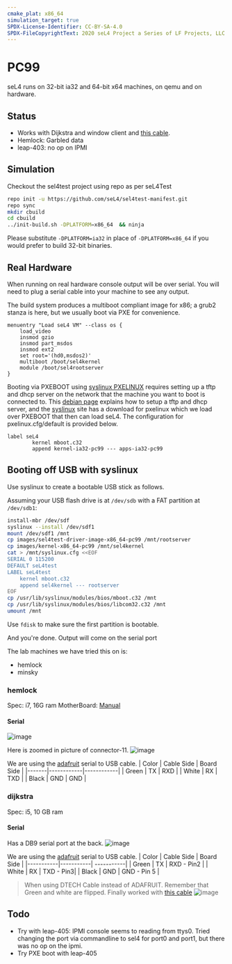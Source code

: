 ```yaml
---
cmake_plat: x86_64
simulation_target: true
SPDX-License-Identifier: CC-BY-SA-4.0
SPDX-FileCopyrightText: 2020 seL4 Project a Series of LF Projects, LLC.
---
```

# PC99
seL4 runs on 32-bit ia32 and 64-bit x64 machines, on qemu and on
hardware.

## Status
* Works with Dijkstra and window client and [this cable]([url](https://www.amazon.ca/gp/product/B075YHFMC7/)).
* Hemlock: Garbled data
* leap-403: no op on IPMI

## Simulation

Checkout the sel4test project using repo as per seL4Test
```bash
repo init -u https://github.com/seL4/sel4test-manifest.git
repo sync
mkdir cbuild
cd cbuild
../init-build.sh -DPLATFORM=x86_64  && ninja
```
Please substitute `-DPLATFORM=ia32` in place of `-DPLATFORM=x86_64` if you would
prefer to build 32-bit binaries.

## Real Hardware
 When running on real hardware console output will be
over serial. You will need to plug a serial cable into your machine to
see any output.

The build system produces a multiboot compliant image for x86; a grub2
stanza is here, but we usually boot via PXE for convenience.
```
menuentry "Load seL4 VM" --class os {
    load_video
    insmod gzio
    insmod part_msdos
    insmod ext2
    set root='(hd0,msdos2)'
    multiboot /boot/sel4kernel
    module /boot/sel4rootserver
}
```

Booting via PXEBOOT using
[syslinux PXELINUX](http://www.syslinux.org/wiki/index.php?title=PXELINUX) requires setting up a tftp and dhcp server on the network
that the machine you want to boot is connected to. This
[debian page](https://debian-administration.org/article/478/Setting_up_a_server_for_PXE_network_booting) explains how to setup a tftp and dhcp server, and the
[syslinux](http://www.syslinux.org/wiki/index.php?title=Download)
site has a download for pxelinux which we load over PXEBOOT
that then can load seL4. The configuration for pxelinux.cfg/default is
provided below.
```
label seL4
        kernel mboot.c32
        append kernel-ia32-pc99 --- apps-ia32-pc99
```

## Booting off USB with syslinux

Use syslinux to create a bootable USB stick as follows.

Assuming your USB flash drive is at `/dev/sdb` with a FAT partition at
`/dev/sdb1`:
```bash
install-mbr /dev/sdf
syslinux --install /dev/sdf1
mount /dev/sdf1 /mnt
cp images/sel4test-driver-image-x86_64-pc99 /mnt/rootserver
cp images/kernel-x86_64-pc99 /mnt/sel4kernel
cat > /mnt/syslinux.cfg <<EOF
SERIAL 0 115200
DEFAULT seL4test
LABEL seL4test
    kernel mboot.c32
    append sel4kernel --- rootserver
EOF
cp /usr/lib/syslinux/modules/bios/mboot.c32 /mnt
cp /usr/lib/syslinux/modules/bios/libcom32.c32 /mnt
umount /mnt
```

Use `fdisk` to make sure the first partition is bootable.

And you're done. Output will come on the serial port

The lab machines we have tried this on is:
- hemlock 
- minsky


### hemlock
Spec: i7, 16G ram
MotherBoard: [Manual](https://dlcdnets.asus.com/pub/ASUS/mb/LGA1151/PRIME_H270M-PLUS/E12027_PRIME_H270M-PLUS_UM_WEB.pdf) 

#### Serial

![image](https://user-images.githubusercontent.com/22774472/170778599-517aeb24-2d1c-405b-a7f6-13d0feda4889.png)

Here is zoomed in picture of connector-11.
![image](https://user-images.githubusercontent.com/22774472/170778542-7a25dfa5-5dfd-40b3-98c9-5dfdf8ca9ee0.png)


We are using the [adafruit](https://www.adafruit.com/product/954) serial to USB cable.
| Color | Cable Side | Board Side | 
|-------|------------|------------| 
| Green |     TX     | RXD | 
| White |     RX     | TXD | 
| Black |     GND    | GND | 


### dijkstra
Spec: i5, 10 GB ram

#### Serial
Has a DB9 serial port at the back.
![image](https://user-images.githubusercontent.com/22774472/170782501-d5d1e64f-16bc-4b48-adf2-c585fc4d9c28.png)


We are using the [adafruit](https://www.adafruit.com/product/954) serial to USB cable.
| Color |  Cable Side | Board Side | 
|-----------|-----------| -----------|
| Green |    TX     | RXD - Pin2 | 
| White |     RX     | TXD - Pin3| 
| Black |    GND    | GND - Pin 5 | 


> When using DTECH Cable instead of ADAFRUIT. Remember that Green and white are flipped.
> Finally worked with [this cable]([url](https://www.amazon.ca/gp/product/B075YHFMC7/))
> ![image](https://user-images.githubusercontent.com/22774472/172685941-4a59fc6f-c225-40c8-8776-a38dc606bd62.png)




## Todo
* Try with leap-405: IPMI console seems to reading from ttys0. Tried changing the port via commandline to sel4 for port0 and port1, but there was no op on the ipmi.
* Try PXE boot with leap-405
